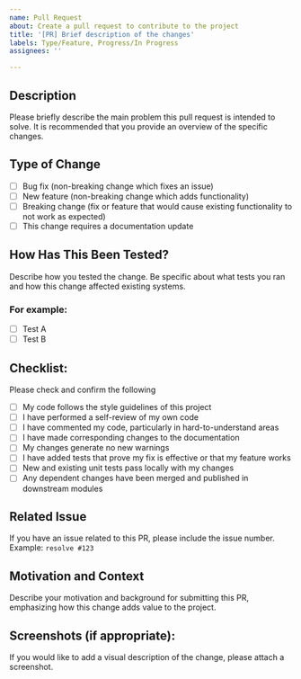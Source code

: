 ```yaml
---
name: Pull Request
about: Create a pull request to contribute to the project
title: '[PR] Brief description of the changes'
labels: Type/Feature, Progress/In Progress
assignees: ''

---
```


## Description
Please briefly describe the main problem this pull request is intended to solve. It is recommended that you provide an overview of the specific changes. 

## Type of Change
- [ ] Bug fix (non-breaking change which fixes an issue)
- [ ] New feature (non-breaking change which adds functionality)
- [ ] Breaking change (fix or feature that would cause existing functionality to not work as expected)
- [ ] This change requires a documentation update

## How Has This Been Tested?
Describe how you tested the change. Be specific about what tests you ran and how this change affected existing systems. 

### For example:
- [ ] Test A
- [ ] Test B

## Checklist:
Please check and confirm the following 

- [ ] My code follows the style guidelines of this project
- [ ] I have performed a self-review of my own code
- [ ] I have commented my code, particularly in hard-to-understand areas
- [ ] I have made corresponding changes to the documentation
- [ ] My changes generate no new warnings
- [ ] I have added tests that prove my fix is effective or that my feature works
- [ ] New and existing unit tests pass locally with my changes
- [ ] Any dependent changes have been merged and published in downstream modules

## Related Issue
If you have an issue related to this PR, please include the issue number. Example: `resolve #123` 

## Motivation and Context
Describe your motivation and background for submitting this PR, emphasizing how this change adds value to the project. 

## Screenshots (if appropriate):
If you would like to add a visual description of the change, please attach a screenshot. 

